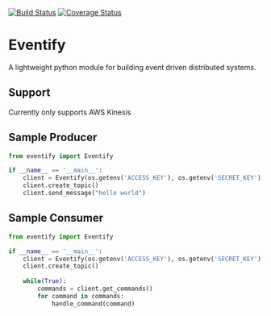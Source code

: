 [![Build Status](https://travis-ci.org/morissette/eventify.svg?branch=master)](https://travis-ci.org/morissette/eventify)
[![Coverage Status](https://coveralls.io/repos/github/morissette/eventify/badge.svg?branch=master)](https://coveralls.io/github/morissette/eventify?branch=master)
# Eventify
A lightweight python module for building event driven distributed systems.

## Support
Currently only supports AWS Kinesis

## Sample Producer
```python
from eventify import Eventify

if __name__ == '__main__':
    client = Eventify(os.getenv('ACCESS_KEY'), os.getenv('SECRET_KEY'), 'TestStream', iterator_type='AT_SEQUENCE_NUMBER')
    client.create_topic()
    client.send_message("hello world")
```

## Sample Consumer
```python
from eventify import Eventify

if __name__ == '__main__':
    client = Eventify(os.getenv('ACCESS_KEY'), os.getenv('SECRET_KEY'), 'TestStream', iterator_type='AT_SEQUENCE_NUMBER')
    client.create_topic()
     
    while(True):
        commands = client.get_commands()
        for command in commands:
            handle_command(command)
```
